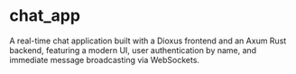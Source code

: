 # chat_app
A real-time chat application built with a Dioxus frontend and an Axum Rust backend, featuring a modern UI, user authentication by name, and immediate message broadcasting via WebSockets.
